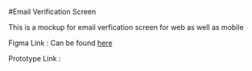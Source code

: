 #Email Verification Screen

This is a mockup for email verfication screen for web as well as mobile


Figma Link : Can be found [here](https://www.figma.com/file/nn9eqJd8CevHuF5BlLIamB/Email_Screen?node-id=0%3A1)

Prototype Link : 
